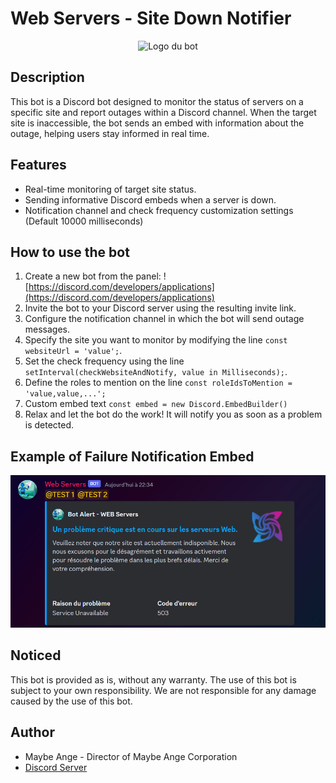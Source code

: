 # Web Servers - Site Down Notifier

<div align="center">
  <img src="https://cdn.discordapp.com/app-icons/1121550072782540800/727818f8f63e57b71e8fe5af8670444e.png?size=256" alt="Logo du bot" ">
</div>

## Description
This bot is a Discord bot designed to monitor the status of servers on a specific site and report outages within a Discord channel. When the target site is inaccessible, the bot sends an embed with information about the outage, helping users stay informed in real time.

## Features
- Real-time monitoring of target site status.
- Sending informative Discord embeds when a server is down.
- Notification channel and check frequency customization settings (Default 10000 milliseconds)
  
## How to use the bot

1. Create a new bot from the panel: ![https://discord.com/developers/applications](https://discord.com/developers/applications)
2. Invite the bot to your Discord server using the resulting invite link.
3. Configure the notification channel in which the bot will send outage messages.
4. Specify the site you want to monitor by modifying the line `const websiteUrl = 'value';`.
5. Set the check frequency using the line `setInterval(checkWebsiteAndNotify, value in Milliseconds);`.
6. Define the roles to mention on the line `const roleIdsToMention = 'value,value,...';`
7. Custom embed text `const embed = new Discord.EmbedBuilder()`
8. Relax and let the bot do the work! It will notify you as soon as a problem is detected.

## Example of Failure Notification Embed
![Example of Failure Notification Embed](https://github.com/MaybeAnge/Images/blob/main/Web%20Servers.png)

## Noticed
This bot is provided as is, without any warranty. The use of this bot is subject to your own responsibility. We are not responsible for any damage caused by the use of this bot.

## Author
- Maybe Ange - Director of Maybe Ange Corporation
- [Discord Server](https://discord.gg/maybe-ange)
